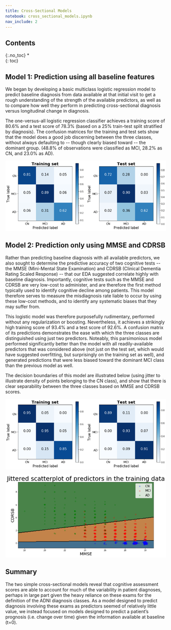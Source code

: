 ```yaml
---
title: Cross-Sectional Models
notebook: cross_sectional_models.ipynb
nav_include: 2
---
```


## Contents
{:.no_toc}
*  
{: toc}


















## Model 1: Prediction using all baseline features

We began by developing a basic multiclass logistic regression model to predict baseline diagnosis from data available at that initial visit to get a rough understanding of the strength of the available predictors, as well as to compare how well they perform in predicting cross-sectional diagnosis versus longitudinal change in diagnosis.

The one-versus-all logistic regression classifier achieves a training score of 80.6% and a test score of 78.3% (based on a 25% train-test split stratified by diagnosis). The confusion matrices for the training and test sets show that the model does a good job discerning between the three classes, without always defaulting to -- though clearly biased toward -- the dominant group. (48.8% of observations were classified as MCI, 28.2% as CN, and 23.0% as AD).

































![png](cross_sectional_models_files/cross_sectional_models_11_0.png)


## Model 2: Prediction only using MMSE and CDRSB

Rather than predicting baseline diagnosis with all available predictors, we also sought to determine the predictive accuracy of two cognitive tests -- the MMSE (Mini-Mental State Examination) and CDRSB (Clinical Dementia Rating Scaled Response) -- that our EDA suggested correlate highly with baseline diagnosis. Importantly, cognitive tests such as the MMSE and CDRSB are very low-cost to administer, and are therefore the first method typically used to identify cognitive decline among patients. This model therefore serves to measure the misdiagnosis rate liable to occur by using these low-cost methods, and to identify any systematic biases that they may suffer from.

This logistic model was therefore purposefully rudimentary, performed without any regularization or boosting. Nevertheless, it achieves a strikingly high training score of 93.4% and a test score of 92.6%. A confusion matrix of its predictions demonstrates the ease with which the three classes are distinguished using just two predictors. Noteably, this parsimonious model performed significantly better than the model with all readily-available predictors that was considered above (not just on the test set, which would have suggested overfitting, but surprisingly on the training set as well), and generated predictions that were less biased toward the dominant MCI class than the previous model as well.

The decision boundaries of this model are illustrated below (using jitter to illustrate density of points belonging to the CN class), and show that there is clear separability between the three classes based on MMSE and CDRSB scores.

















![png](cross_sectional_models_files/cross_sectional_models_14_0.png)







![png](cross_sectional_models_files/cross_sectional_models_15_0.png)


## Summary

The two simple cross-sectional models reveal that cognitive assessment scores are able to account for much of the variability in patient diagnoses, perhaps in large part given the heavy reliance on these exams for the definition of the ADNI diagnosis classes. As a model designed to predict diagnosis involving these exams as predictors seemed of relatively little value, we instead focused on models designed to predict a patient’s prognosis (i.e. change over time) given the information available at baseline (t=0).
